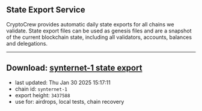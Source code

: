 ## State Export Service
CryptoCrew provides automatic daily state exports for all chains we validate. State export files can be used as genesis files and are a snapshot of the current blockchain state, including all validators, accounts, balances and delegations.

---
**Download: [synternet-1 state export](https://dl-eu2.ccvalidators.com/SERVICE/synternet/synternet-1_export_3437588.json)**
---

- last updated: Thu Jan 30 2025 15:17:11
- chain id: `synternet-1`
- export height: `3437588`
- use for: airdrops, local tests, chain recovery

